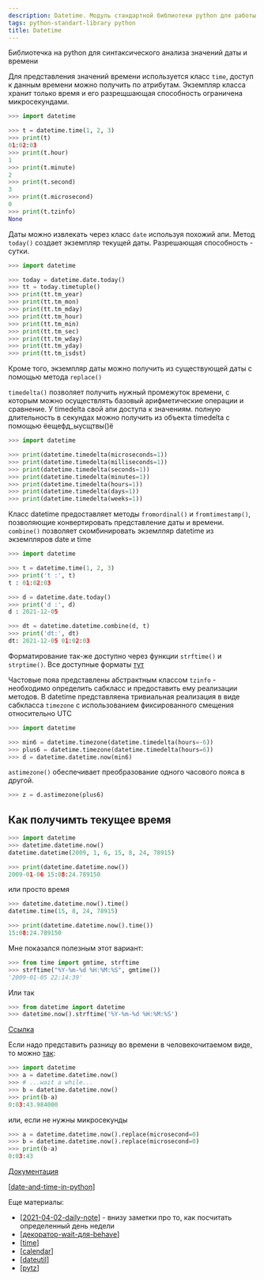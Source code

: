 ```yaml
---
description: Datetime. Модуль стандартной библиотеки python для работы со значениями даты и времни
tags: python-standart-library python
title: Datetime
---
```

Библиотечка на python для синтаксического анализа значений даты и времени

Для представления значений времени используется класс `time`, доступ к данным времени можно получить по атрибутам. Экземпляр класса хранит только время и его разрещшающая способность ограничена микросекундами.

```python
>>> import datetime

>>> t = datetime.time(1, 2, 3)
>>> print(t)
01:02:03
>>> print(t.hour)
1
>>> print(t.minute)
2
>>> print(t.second)
3
>>> print(t.microsecond)
0
>>> print(t.tzinfo)
None
```

Даты можно извлекать через класс `date` используя похожий апи. Метод `today()` создает экземпляр текущей даты. Разрешающая способность - сутки.

```python
>>> import datetime

>>> today = datetime.date.today()
>>> tt = today.timetuple()
>>> print(tt.tm_year)
>>> print(tt.tm_mon)
>>> print(tt.tm_mday)
>>> print(tt.tm_hour)
>>> print(tt.tm_min)
>>> print(tt.tm_sec)
>>> print(tt.tm_wday)
>>> print(tt.tm_yday)
>>> print(tt.tm_isdst)
```

Кроме того, экземпляр даты можно получить из существующей даты с помощью метода `replace()`

`timedelta()` позволяет получить нужный промежуток времени, с которым можно осуществлять базовый арифметические операции и сравнение. У timedelta свой апи доступа к значениям. полную длительность в секундах можно получить из объекта timedelta с помощью ёещефд_ыусщтвы()ё

```python
>>> import datetime

>>> print(datetime.timedelta(microseconds=1))
>>> print(datetime.timedelta(milliseconds=1))
>>> print(datetime.timedelta(seconds=1))
>>> print(datetime.timedelta(minutes=1))
>>> print(datetime.timedelta(hours=1))
>>> print(datetime.timedelta(days=1))
>>> print(datetime.timedelta(weeks=1))
```

Класс datetime предоставляет методы `fromordinal()` и `fromtimestamp()`, позволяющие конвертировать представление даты и времени. `combine()` позволяет скомбинировать экземлпяр datetime из экземпляров date и time

```python
>>> import datetime

>>> t = datetime.time(1, 2, 3)
>>> print('t :', t)
t : 01:02:03

>>> d = datetime.date.today()
>>> print('d :', d)
d : 2021-12-05

>>> dt = datetime.datetime.combine(d, t)
>>> print('dt:', dt)
dt: 2021-12-05 01:02:03
```

Форматирование так-же доступно через функции `strftime()` и `strptime()`. Все доступные форматы [тут](https://docs.python.org/3/library/datetime.html?highlight=datetime#strftime-and-strptime-format-codes)

Частовые пояа представлены абстрактным классом `tzinfo` - необходимо определить сабкласс и предоставить ему реализации методов. В datetime представляена тривиальная реализация в виде сабкласса `timezone` с использованием фиксированного смещения относительно UTC

```python
>>> import datetime

>>> min6 = datetime.timezone(datetime.timedelta(hours=-6))
>>> plus6 = datetime.timezone(datetime.timedelta(hours=6))
>>> d = datetime.datetime.now(min6)
```

`astimezone()` обеспечивает преобразование одного часового пояса в другой.

```python
>>> z = d.astimezone(plus6)
```

## Как получимть текущее время

```python
>>> import datetime
>>> datetime.datetime.now()
datetime.datetime(2009, 1, 6, 15, 8, 24, 78915)

>>> print(datetime.datetime.now())
2009-01-06 15:08:24.789150
```

или просто время

```python
>>> datetime.datetime.now().time()
datetime.time(15, 8, 24, 78915)

>>> print(datetime.datetime.now().time())
15:08:24.789150
```

Мне показался полезным этот вариант:

```python
>>> from time import gmtime, strftime
>>> strftime("%Y-%m-%d %H:%M:%S", gmtime())
'2009-01-05 22:14:39'
```

Или так

```python
>>> from datetime import datetime
>>> datetime.now().strftime('%Y-%m-%d %H:%M:%S')
```

[Ссылка](https://stackoverflow.com/a/415525/15966204)

Если надо представить разницу во времени в человекочитаемом виде, то можно [так](https://stackoverflow.com/a/3427051/15966204):

```python
>>> import datetime
>>> a = datetime.datetime.now()
>>> # ...wait a while...
>>> b = datetime.datetime.now()
>>> print(b-a)
0:03:43.984000
```

или, если не нужны микросекунды

```python
>>> a = datetime.datetime.now().replace(microsecond=0)
>>> b = datetime.datetime.now().replace(microsecond=0)
>>> print(b-a)
0:03:43
```

[Документация](https://docs.python.org/3/library/datetime.html?highlight=datetime#module-datetime)

[[date-and-time-in-python]]

Еще материалы:

- [[2021-04-02-daily-note]] - внизу заметки про то, как посчитать определенный день недели
- [[декоратор-wait-для-behave]]
- [[time]]
- [[calendar]]
- [[dateutil]]
- [[pytz]]

[//begin]: # "Autogenerated link references for markdown compatibility"
[date-and-time-in-python]: date-and-time-in-python "Date and time in python"
[2021-04-02-daily-note]: ..%2Fposts%2F2021-04-02-daily-note "Про работу behave и unittest и немного про datetime"
[декоратор-wait-для-behave]: %D0%B4%D0%B5%D0%BA%D0%BE%D1%80%D0%B0%D1%82%D0%BE%D1%80-wait-%D0%B4%D0%BB%D1%8F-behave "Декоратор wait для behave"
[time]: time "Time"
[calendar]: calendar "Calendar"
[dateutil]: dateutil "Dateutil"
[pytz]: pytz "Pytz"
[//end]: # "Autogenerated link references"